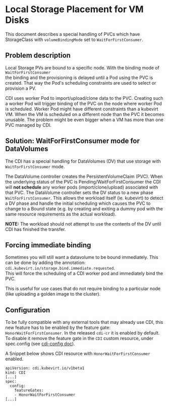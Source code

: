 # Local Storage Placement for VM Disks

This document describes a special handling of PVCs which have StorageClass with `volumeBindingMode` set to `WaitForFirstConsumer`.  

## Problem description

Local Storage PVs are bound to a specific node. With the binding mode of `WaitForFirstConsumer`  
the binding and the provisioning is delayed until a Pod using the PVC is created. That way the Pod's scheduling constraints
are used to select or provision a PV.

CDI uses worker Pod to import/upload/clone data to the PVC. Creating such a worker Pod will trigger binding of the PVC 
on the node where worker Pod is scheduled. Worker Pod might have different constraints than a kubevirt VM. When the VM is 
scheduled on a different node than the PVC it becomes unusable. The problem might be even bigger when a VM has more than one PVC 
managed by CDI.

## Solution: WaitForFirstConsumer mode for DataVolumes

The CDI has a special handling for DataVolumes (DV) that use storage with `WaitForFirstConsumer` mode. 

The DataVolume controller creates the PersistentVolumeClaim (PVC). When the underlying status of the PVC is Pending/WaitForFirstConsumer 
the CDI will **not schedule** any worker pods (import/clone/upload) associated with that PVC. The DataVolume controller sets 
the DV status to a new phase `WaitForFirstConsumer`. This allows the workload itself (ie. kubevirt) 
to detect a DV phase and handle the initial scheduling which causes the PVC to change to a Bound state
(e.g. by creating and exiting a dummy pod with the same resource requirements as the actual workload). 

**NOTE:** The workload should not attempt to use the contents of the DV until CDI has finished the transfer. 

## Forcing immediate binding

Sometimes you will still want a datavolume to be bound immediately. This can be done by adding the annotation:    
`cdi.kubevirt.io/storage.bind.immediate.requested`.    
This will force the scheduling of a CDI worker pod and immediately bind the PVC.

This is useful for use cases that do not require binding to a particular node (like uploading a golden image to the cluster).      

## Configuration

To be fully compatible with any external tools that may already use CDI, this new feature has to be enabled by 
the feature gate: `HonorWaitForFirstConsumer`. In the released `cdi-cr` it is enabled by default. To disable it remove the feature gate in the `CDI` custom resource, under spec.config (see [cdi-config doc](cdi-config.md)).

A Snippet below shows CDI resource with `HonorWaitForFirstConsumer` enabled.
```
apiVersion: cdi.kubevirt.io/v1beta1
kind: CDI
[...]
spec:
  config:
    featureGates:
    - HonorWaitForFirstConsumer
[...]
```
